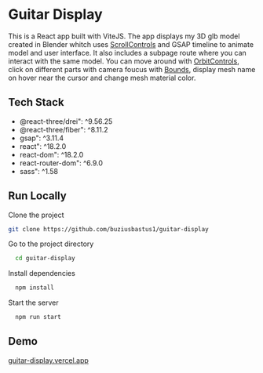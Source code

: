 # Guitar Display

This is a React app built with ViteJS. The app displays my 3D glb model created in Blender whitch uses <a href="https://github.com/pmndrs/drei#scrollcontrols" target="_blank" rel="noreferrer">ScrollControls</a> and GSAP timeline to animate model and user interface. It also includes a subpage route where you can interact with the same model. You can move around with <a href="https://threejs.org/docs/#examples/en/controls/OrbitControls" target="_blank" rel="noreferrer">OrbitControls</a>, click on different parts with camera foucus with <a href="https://github.com/pmndrs/drei#bounds" target="_blank" rel="noreferrer">Bounds</a>, display mesh name on hover near the cursor and change mesh material color.<p>


## Tech Stack

- @react-three/drei": ^9.56.25
- @react-three/fiber": ^8.11.2
- gsap": ^3.11.4
- react": ^18.2.0
- react-dom": ^18.2.0
- react-router-dom": ^6.9.0
- sass": ^1.58
    
## Run Locally

Clone the project

```bash
git clone https://github.com/buziusbastus1/guitar-display
```

Go to the project directory

```bash
  cd guitar-display
```

Install dependencies

```bash
  npm install
```

Start the server

```bash
  npm run start
```


## Demo
[guitar-display.vercel.app](https://guitar-display.vercel.app/)


